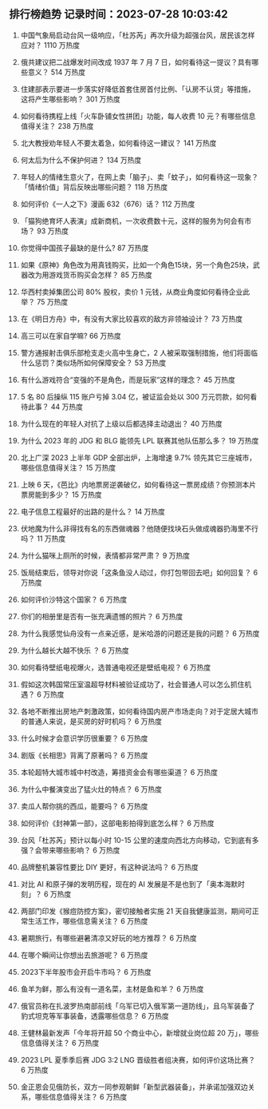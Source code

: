 
## 排行榜趋势 记录时间：2023-07-28 10:03:42
  
  1. 中国气象局启动台风一级响应，「杜苏芮」再次升级为超强台风，居民该怎样应对？ 1110 万热度
    
  2. 俄共建议把二战爆发时间改成 1937 年 7 月 7 日，如何看待这一提议？具有哪些意义？ 514 万热度
    
  3. 住建部表示要进一步落实好降低首套住房首付比例、「认房不认贷」等措施，这将产生哪些影响？ 301 万热度
    
  4. 如何看待携程上线「火车卧铺女性拼团」功能，每人收费 10 元？有哪些信息值得关注？ 238 万热度
    
  5. 北大教授劝年轻人不要太着急，如何看待这一建议？ 141 万热度
    
  6. 何太后为什么不保护何进？ 134 万热度
    
  7. 年轻人的情绪生意火了，在网上卖「脑子」、卖「蚊子」，如何看待这一现象？「情绪价值」背后反映出哪些问题？ 118 万热度
    
  8. 如何评价《一人之下》漫画 632（676）话？ 112 万热度
    
  9. 「猫狗绝育坏人表演」成新商机，一次收费数十元，这样的服务为何会有市场？ 93 万热度
    
  10. 你觉得中国孩子最缺的是什么? 87 万热度
    
  11. 如果《原神》角色改为用真钱购买，比如一个角色15块，另一个角色25块，武器改为用游戏货币购买会怎样？ 85 万热度
    
  12. 华西村卖掉集团公司 80% 股权，卖价 1 元钱，从商业角度如何看待企业此举？ 75 万热度
    
  13. 在《明日方舟》中，有没有大家比较喜欢的敌方非领袖设计？ 73 万热度
    
  14. 高三可以在家自学嘛? 66 万热度
    
  15. 警方通报射击俱乐部枪支走火高中生身亡，2 人被采取强制措施，他们将面临什么惩罚？类似场所如何保障安全？ 53 万热度
    
  16. 有什么游戏符合“变强的不是角色，而是玩家”这样的理念？ 45 万热度
    
  17. 5 名 80 后操纵 115 账户亏掉 3.04 亿，被证监会处以 300 万元罚款，如何看待此事？ 44 万热度
    
  18. 为什么现在的年轻人对抗了上级以后都选择主动退出？ 40 万热度
    
  19. 为什么 2023 年的 JDG 和 BLG 能领先 LPL 联赛其他队伍那么多？ 19 万热度
    
  20. 北上广深 2023 上半年 GDP 全部出炉，上海增速 9.7% 领先其它三座城市，哪些信息值得关注？ 15 万热度
    
  21. 上映 6 天，《芭比》内地票房逆袭破亿，如何看待这一票房成绩？你预测本片票房能到多少？ 15 万热度
    
  22. 电子信息工程最好的出路的是什么？ 14 万热度
    
  23. 伏地魔为什么非得找有名的东西做魂器？他随便找块石头做成魂器扔海里不行吗？ 11 万热度
    
  24. 为什么猫咪上厕所的时候，表情都非常严肃？ 9 万热度
    
  25. 饭局结束后，领导对你说「这条鱼没人动过，你打包带回去吧」如何回复？ 6 万热度
    
  26. 如何评价沙特这个国家？ 6 万热度
    
  27. 你们的相册里是否有一张充满遗憾的照片？ 6 万热度
    
  28. 为什么我感觉仙舟没有一点亲近感，是米哈游的问题还是我的问题？ 6 万热度
    
  29. 为什么越长大越不快乐 ？ 6 万热度
    
  30. 如何看待壁纸电视爆火，选普通电视还是壁纸电视？ 6 万热度
    
  31. 假如这次韩国常压室温超导材料被验证成功了，社会普通人可以怎么抓住机遇？ 6 万热度
    
  32. 各地不断推出房地产刺激政策，如何看待国内房产市场走向？对于定居大城市的普通人来说，是买房的好时机吗？ 6 万热度
    
  33. 什么时候才会意识学历很重要？ 6 万热度
    
  34. 剧版《长相思》背离了原著吗？ 6 万热度
    
  35. 本轮超特大城市城中村改造，筹措资金会有哪些渠道？ 6 万热度
    
  36. 为什么中餐演变出了猛火灶的特点？ 6 万热度
    
  37. 卖瓜人帮你挑的西瓜，能要吗？ 6 万热度
    
  38. 如何评价《封神第一部》，这部电影拍得到底怎么样？ 6 万热度
    
  39. 台风「杜苏芮」预计以每小时 10-15 公里的速度向西北方向移动，它到底有多强？会带来哪些影响？ 6 万热度
    
  40. 品牌整机兼容性要比 DIY 更好，有这种说法吗？ 6 万热度
    
  41. 对比 AI 和原子弹的发明历程，现在的 AI 发展是不是也到了「奥本海默时刻」？ 6 万热度
    
  42. 两部门印发《猴痘防控方案》，密切接触者实施 21 天自我健康监测，期间可正常生活工作，哪些信息需关注？ 6 万热度
    
  43. 暑期旅行，有哪些避暑清凉又好玩的地方推荐？ 6 万热度
    
  44. 在哪个瞬间让你想出去旅游呢？ 6 万热度
    
  45. 2023下半年股市会开启牛市吗？ 6 万热度
    
  46. 鱼羊为鲜，那么有没有一道名菜，主材是鱼和羊？ 6 万热度
    
  47. 俄官员称在扎波罗热南部前线「乌军已切入俄军第一道防线」，且乌军装备了豹式坦克等军事装备，透露哪些信息？ 6 万热度
    
  48. 王健林最新发声「今年将开超 50 个商业中心，新增就业岗位超 20 万」，哪些信息值得关注？ 6 万热度
    
  49. 2023 LPL 夏季季后赛 JDG 3:2 LNG 晋级胜者组决赛，如何评价这场比赛？ 6 万热度
    
  50. 金正恩会见俄防长，双方一同参观朝鲜「新型武器装备」，并承诺加强双边关系，哪些信息值得关注？ 6 万热度
    